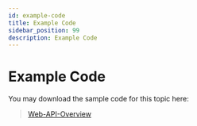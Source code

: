 ```yaml
---
id: example-code
title: Example Code
sidebar_position: 99
description: Example Code
---
```


# Example Code

You may download the sample code for this topic here:

> [Web-API-Overview](https://github.com/WPFoundations-Examples/Web-API-Overview)
